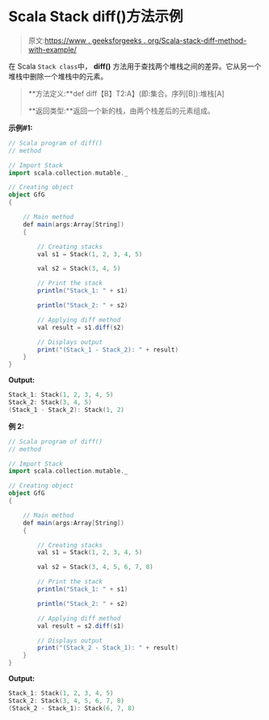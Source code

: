 # Scala Stack diff()方法示例

> 原文:[https://www . geeksforgeeks . org/Scala-stack-diff-method-with-example/](https://www.geeksforgeeks.org/scala-stack-diff-method-with-example/)

在 Scala `Stack class`中， **diff()** 方法用于查找两个堆栈之间的差异。它从另一个堆栈中删除一个堆栈中的元素。

> **方法定义:**def diff【B】T2:A】(即:集合。序列[B]):堆栈[A]
> 
> **返回类型:**返回一个新的栈，由两个栈差后的元素组成。

**示例#1:**

```scala
// Scala program of diff() 
// method 

// Import Stack 
import scala.collection.mutable._

// Creating object 
object GfG 
{ 

    // Main method 
    def main(args:Array[String]) 
    { 

        // Creating stacks  
        val s1 = Stack(1, 2, 3, 4, 5)  

        val s2 = Stack(3, 4, 5)  

        // Print the stack 
        println("Stack_1: " + s1) 

        println("Stack_2: " + s2) 

        // Applying diff method  
        val result = s1.diff(s2)  

        // Displays output  
        print("(Stack_1 - Stack_2): " + result)
    } 
} 
```

**Output:**

```scala
Stack_1: Stack(1, 2, 3, 4, 5)
Stack_2: Stack(3, 4, 5)
(Stack_1 - Stack_2): Stack(1, 2)

```

**例 2:**

```scala
// Scala program of diff() 
// method 

// Import Stack 
import scala.collection.mutable._

// Creating object 
object GfG 
{ 

    // Main method 
    def main(args:Array[String]) 
    { 

        // Creating stacks  
        val s1 = Stack(1, 2, 3, 4, 5)  

        val s2 = Stack(3, 4, 5, 6, 7, 8)  

        // Print the stack 
        println("Stack_1: " + s1) 

        println("Stack_2: " + s2) 

        // Applying diff method  
        val result = s2.diff(s1)  

        // Displays output  
        print("(Stack_2 - Stack_1): " + result)
    } 
} 
```

**Output:**

```scala
Stack_1: Stack(1, 2, 3, 4, 5)
Stack_2: Stack(3, 4, 5, 6, 7, 8)
(Stack_2 - Stack_1): Stack(6, 7, 8)

```